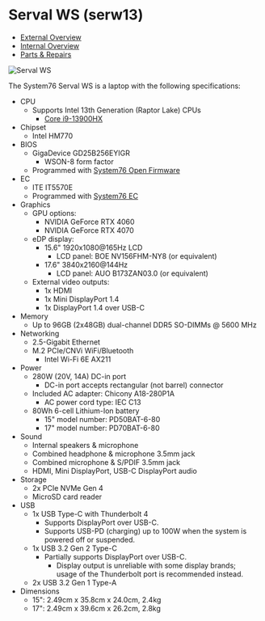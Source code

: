 # Serval WS (serw13)

- [External Overview](./external-overview.md)
- [Internal Overview](./internal-overview.md)
- [Parts & Repairs](./repairs.md)

![Serval WS](./img/serw13.webp)

The System76 Serval WS is a laptop with the following specifications:

- CPU
    - Supports Intel 13th Generation (Raptor Lake) CPUs
        - [Core i9-13900HX](https://ark.intel.com/content/www/us/en/ark/products/232171/intel-core-i913900hx-processor-36m-cache-up-to-5-40-ghz.html)
- Chipset
    - Intel HM770
- BIOS
    - GigaDevice GD25B256EYIGR
        - WSON-8 form factor
    - Programmed with [System76 Open Firmware](https://github.com/system76/firmware-open)
- EC
    - ITE IT5570E
    - Programmed with [System76 EC](https://github.com/system76/ec)
- Graphics
    - GPU options:
        - NVIDIA GeForce RTX 4060
        - NVIDIA GeForce RTX 4070
    - eDP display:
        - 15.6" 1920x1080@165Hz LCD
            - LCD panel: BOE NV156FHM-NY8 (or equivalent)
        - 17.6" 3840x2160@144Hz
            - LCD panel: AUO B173ZAN03.0 (or equivalent)
    - External video outputs:
        - 1x HDMI
        - 1x Mini DisplayPort 1.4
        - 1x DisplayPort 1.4 over USB-C
- Memory
    - Up to 96GB (2x48GB) dual-channel DDR5 SO-DIMMs @ 5600 MHz
- Networking
    - 2.5-Gigabit Ethernet
    - M.2 PCIe/CNVi WiFi/Bluetooth
        - Intel Wi-Fi 6E AX211
- Power
    - 280W (20V, 14A) DC-in port
        - DC-in port accepts rectangular (not barrel) connector
    - Included AC adapter: Chicony A18-280P1A
        - AC power cord type: IEC C13
    - 80Wh 6-cell Lithium-Ion battery
        - 15" model number: PD50BAT-6-80
        - 17" model number: PD70BAT-6-80
- Sound
    - Internal speakers & microphone
    - Combined headphone & microphone 3.5mm jack
    - Combined microphone & S/PDIF 3.5mm jack
    - HDMI, Mini DisplayPort, USB-C DisplayPort audio
- Storage
    - 2x PCIe NVMe Gen 4
    - MicroSD card reader
- USB
    - 1x USB Type-C with Thunderbolt 4
        - Supports DisplayPort over USB-C.
        - Supports USB-PD (charging) up to 100W when the system is powered off or suspended.
    - 1x USB 3.2 Gen 2 Type-C
        - Partially supports DisplayPort over USB-C.
            - Display output is unreliable with some display brands; <br/>usage of the Thunderbolt port is recommended instead.
    - 2x USB 3.2 Gen 1 Type-A
- Dimensions
    - 15": 2.49cm x 35.8cm x 24.0cm, 2.4kg
    - 17": 2.49cm x 39.6cm x 26.2cm, 2.8kg
